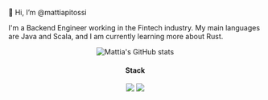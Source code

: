 👋 Hi, I’m @mattiapitossi

I'm a Backend Engineer working in the Fintech industry. My main languages are Java and Scala, and I am currently learning more about Rust.

<div align = "center">
  
  ![Mattia's GitHub stats](https://github-readme-stats.vercel.app/api?username=mattiapitossi&show_icons=true&theme=transparent)

</div>

<div align = "center">
  <h4>
   Stack
  </h4>
 <img src="https://img.shields.io/badge/Scala-DC322F?style=for-the-badge&logo=scala&logoColor=white">
 <img src="https://img.shields.io/badge/Rust-000000?style=for-the-badge&logo=rust&logoColor=white">
</div>
